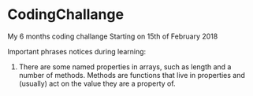 # CodingChallange
My 6 months coding challange
Starting on 15th of February 2018


Important phrases notices during learning:

1. There are some named properties in arrays, such as length and a number
of methods. Methods are functions that live in properties and (usually)
act on the value they are a property of.
